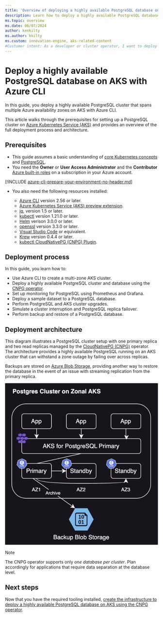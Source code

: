 ```yaml
---
title: 'Overview of deploying a highly available PostgreSQL database on AKS with Azure CLI'
description: Learn how to deploy a highly available PostgreSQL database on AKS using the CloudNativePG operator.
ms.topic: overview
ms.date: 06/07/2024
author: kenkilty
ms.author: kkilty
ms.custom: innovation-engine, aks-related-content
#Customer intent: As a developer or cluster operator, I want to deploy a highly available PostgreSQL database on AKS so I can see how to run a stateful database workload using the managed Kubernetes service in Azure.
---
```

# Deploy a highly available PostgreSQL database on AKS with Azure CLI

In this guide, you deploy a highly available PostgreSQL cluster that spans multiple Azure availability zones on AKS with Azure CLI.

This article walks through the prerequisites for setting up a PostgreSQL cluster on [Azure Kubernetes Service (AKS)][what-is-aks] and provides an overview of the full deployment process and architecture.

## Prerequisites

* This guide assumes a basic understanding of [core Kubernetes concepts][core-kubernetes-concepts] and [PostgreSQL][postgresql].
* You need the **Owner** or **User Access Administrator** and the **Contributor** [Azure built-in roles][azure-roles] on a subscription in your Azure account.

[!INCLUDE [azure-cli-prepare-your-environment-no-header.md](~/reusable-content/azure-cli/azure-cli-prepare-your-environment-no-header.md)]

* You also need the following resources installed:

    * [Azure CLI](/cli/azure/install-azure-cli) version 2.56 or later.
    * [Azure Kubernetes Service (AKS) preview extension][aks-preview].
    * [jq][jq], version 1.5 or later.
    * [kubectl][install-kubectl] version 1.21.0 or later.
    * [Helm][install-helm] verison 3.0.0 or later.
    * [openssl][install-openssl] version 3.3.0 or later.
    * [Visual Studio Code][install-vscode] or equivalent.
    * [Krew][install-krew] version 0.4.4 or later.
    * [kubectl CloudNativePG (CNPG) Plugin][cnpg-plugin].

## Deployment process

In this guide, you learn how to:

- Use Azure CLI to create a multi-zone AKS cluster.
- Deploy a highly available PostgreSQL cluster and database using the [CNPG operator][cnpg-plugin].
- Set up monitoring for PostgreSQL using Prometheus and Grafana.
- Deploy a sample dataset to a PostgreSQL database.
- Perform PostgreSQL and AKS cluster upgrades.
- Simulate a cluster interruption and PostgreSQL replica failover.
- Perform backup and restore of a PostgreSQL database.

## Deployment architecture

This diagram illustrates a PostgreSQL cluster setup with one primary replica and two read replicas managed by the [CloudNativePG (CNPG)](https://cloudnative-pg.io/) operator. The architecture provides a highly available PostgreSQL running on an AKS cluster that can withstand a zone outage by failing over across replicas.

Backups are stored on [Azure Blob Storage](/azure/storage/blobs/), providing another way to restore the database in the event of an issue with streaming replication from the primary replica.

![AKS CNPG Architecture](./media/postgresql-ha-overview/aks-cnpg-arch.png)

> [!NOTE]
> The CNPG operator supports only *one database per cluster*. Plan accordingly for applications that require data separation at the database level.


## Next steps

Now that you have the required tooling installed,  [create the infrastructure to deploy a highly available PostgreSQL database on AKS using the CNPG operator][create-infrastructure].

<!-- LINKS -->
[what-is-aks]: ./what-is-aks.md
[postgresql]: https://www.postgresql.org/
[core-kubernetes-concepts]: ./concepts-clusters-workloads.md
[azure-roles]: ../role-based-access-control/built-in-roles.md
[aks-preview]: ./draft.md#install-the-aks-preview-azure-cli-extension
[jq]: https://jqlang.github.io/jq/
[install-kubectl]: https://kubernetes.io/docs/tasks/tools/install-kubectl/
[install-helm]: https://helm.sh/docs/intro/install/
[install-openssl]: https://www.openssl.org/
[install-vscode]: https://code.visualstudio.com/Download
[install-krew]: https://krew.sigs.k8s.io/
[cnpg-plugin]: https://cloudnative-pg.io/documentation/current/kubectl-plugin/#using-krew
[create-infrastructure]: ./create-postgresql-ha.md